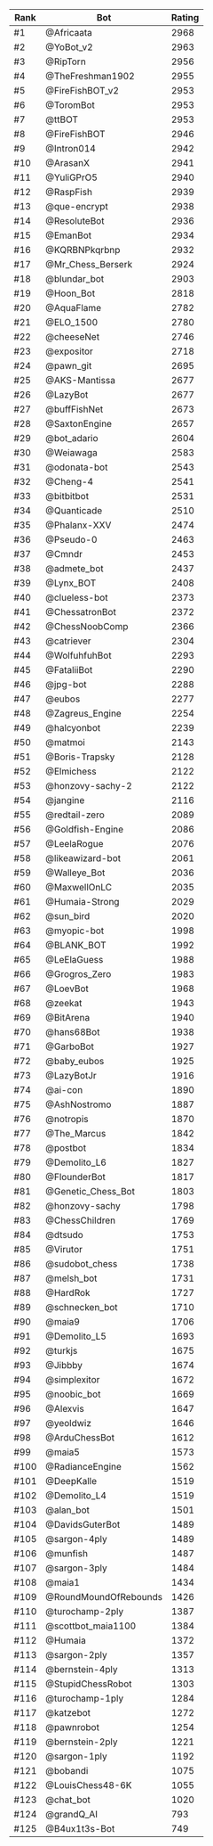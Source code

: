 Rank|Bot|Rating
---|---|---
#1|@Africaata|2968
#2|@YoBot_v2|2963
#3|@RipTorn|2956
#4|@TheFreshman1902|2955
#5|@FireFishBOT_v2|2953
#6|@ToromBot|2953
#7|@ttBOT|2953
#8|@FireFishBOT|2946
#9|@Intron014|2942
#10|@ArasanX|2941
#11|@YuliGPrO5|2940
#12|@RaspFish|2939
#13|@que-encrypt|2938
#14|@ResoluteBot|2936
#15|@EmanBot|2934
#16|@KQRBNPkqrbnp|2932
#17|@Mr_Chess_Berserk|2924
#18|@blundar_bot|2903
#19|@Hoon_Bot|2818
#20|@AquaFlame|2782
#21|@ELO_1500|2780
#22|@cheeseNet|2746
#23|@expositor|2718
#24|@pawn_git|2695
#25|@AKS-Mantissa|2677
#26|@LazyBot|2677
#27|@buffFishNet|2673
#28|@SaxtonEngine|2657
#29|@bot_adario|2604
#30|@Weiawaga|2583
#31|@odonata-bot|2543
#32|@Cheng-4|2541
#33|@bitbitbot|2531
#34|@Quanticade|2510
#35|@Phalanx-XXV|2474
#36|@Pseudo-0|2463
#37|@Cmndr|2453
#38|@admete_bot|2437
#39|@Lynx_BOT|2408
#40|@clueless-bot|2373
#41|@ChessatronBot|2372
#42|@ChessNoobComp|2366
#43|@catriever|2304
#44|@WolfuhfuhBot|2293
#45|@FataliiBot|2290
#46|@jpg-bot|2288
#47|@eubos|2277
#48|@Zagreus_Engine|2254
#49|@halcyonbot|2239
#50|@matmoi|2143
#51|@Boris-Trapsky|2128
#52|@Elmichess|2122
#53|@honzovy-sachy-2|2122
#54|@jangine|2116
#55|@redtail-zero|2089
#56|@Goldfish-Engine|2086
#57|@LeelaRogue|2076
#58|@likeawizard-bot|2061
#59|@Walleye_Bot|2036
#60|@MaxwellOnLC|2035
#61|@Humaia-Strong|2029
#62|@sun_bird|2020
#63|@myopic-bot|1998
#64|@BLANK_BOT|1992
#65|@LeElaGuess|1988
#66|@Grogros_Zero|1983
#67|@LoevBot|1968
#68|@zeekat|1943
#69|@BitArena|1940
#70|@hans68Bot|1938
#71|@GarboBot|1927
#72|@baby_eubos|1925
#73|@LazyBotJr|1916
#74|@ai-con|1890
#75|@AshNostromo|1887
#76|@notropis|1870
#77|@The_Marcus|1842
#78|@postbot|1834
#79|@Demolito_L6|1827
#80|@FlounderBot|1817
#81|@Genetic_Chess_Bot|1803
#82|@honzovy-sachy|1798
#83|@ChessChildren|1769
#84|@dtsudo|1753
#85|@Virutor|1751
#86|@sudobot_chess|1738
#87|@melsh_bot|1731
#88|@HardRok|1727
#89|@schnecken_bot|1710
#90|@maia9|1706
#91|@Demolito_L5|1693
#92|@turkjs|1675
#93|@Jibbby|1674
#94|@simplexitor|1672
#95|@noobic_bot|1669
#96|@Alexvis|1647
#97|@yeoldwiz|1646
#98|@ArduChessBot|1612
#99|@maia5|1573
#100|@RadianceEngine|1562
#101|@DeepKalle|1519
#102|@Demolito_L4|1519
#103|@alan_bot|1501
#104|@DavidsGuterBot|1489
#105|@sargon-4ply|1489
#106|@munfish|1487
#107|@sargon-3ply|1484
#108|@maia1|1434
#109|@RoundMoundOfRebounds|1426
#110|@turochamp-2ply|1387
#111|@scottbot_maia1100|1384
#112|@Humaia|1372
#113|@sargon-2ply|1357
#114|@bernstein-4ply|1313
#115|@StupidChessRobot|1303
#116|@turochamp-1ply|1284
#117|@katzebot|1272
#118|@pawnrobot|1254
#119|@bernstein-2ply|1221
#120|@sargon-1ply|1192
#121|@bobandi|1075
#122|@LouisChess48-6K|1055
#123|@chat_bot|1020
#124|@grandQ_AI|793
#125|@B4ux1t3s-Bot|749
